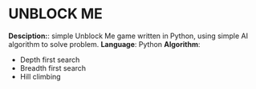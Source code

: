# UNBLOCK ME

**Desciption:**: simple Unblock Me game written in Python, using simple AI algorithm to solve problem.
**Language**: Python
**Algorithm**:
* Depth first search
* Breadth first search
* Hill climbing
